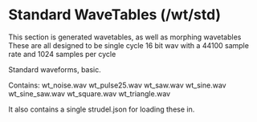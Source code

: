 # Standard WaveTables (/wt/std)

This section is generated wavetables, as well as morphing wavetables
These are all designed to be single cycle 16 bit wav with a 44100 sample rate
and 1024 samples per cycle

Standard waveforms, basic.

Contains:
    wt_noise.wav
    wt_pulse25.wav
    wt_saw.wav
    wt_sine.wav
    wt_sine_saw.wav
    wt_square.wav
    wt_triangle.wav

It also contains a single strudel.json for loading these in.